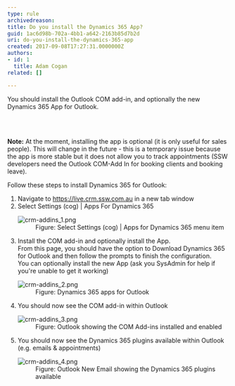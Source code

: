 ```yaml
---
type: rule
archivedreason: 
title: Do you install the Dynamics 365 App?
guid: 1ac6d98b-702a-4bb1-a642-2163b85d7b2d
uri: do-you-install-the-dynamics-365-app
created: 2017-09-08T17:27:31.0000000Z
authors:
- id: 1
  title: Adam Cogan
related: []

---
```



<p class="ssw15-rteElement-P">You should install the Outlook COM add-in,&#160;and optionally the new Dynamics 365 App for Outlook.<br></p>
<br><excerpt class='endintro'></excerpt><br>
<p class="ssw15-rteElement-P">
   <b>Note&#58;</b> At the moment, installing the app is optional (it is only useful for sales people). This will change in the future - this is a temporary issue because the app is more stable but it does not allow you to track appointments (SSW developers need the Outlook COM-Add In for booking clients and booking leave).​​<br></p><p class="ssw15-rteElement-P">Follow these steps to install Dynamics 365 for Outlook&#58;﻿<br></p><ol><li>﻿﻿﻿﻿Navigate to&#160;<a href="https&#58;//live.crm.ssw.com.au/">https&#58;//live.crm.ssw.com.au</a> in a new tab window​​<br></li><li>Select Settings (cog) | Apps For Dynamics 365<br> 
      <dl class="image"><dt>
            <img src="/PublishingImages/crm-addins_1.png" alt="crm-addins_1.png" />
         </dt><dd>Figure&#58; Select Settings (cog) | Apps for Dynamics 365 ﻿menu﻿ item</dd></dl></li><li>Install the COM add-in and optionally install the App.<br>From this page, you should have the option to Download Dynamics 365 for Outlook and then follow the prompts to finish the configuration.<br>You can optionally install the new App (ask you SysAdmin for help if you're unable to get it working)﻿<br>
      <dl class="image"><dt> 
            <img src="/PublishingImages/crm-addins_2.png" alt="crm-addins_2.png" /> 
         </dt><dd>Figure&#58; Dynamics 365 apps for Outlook﻿<br></dd></dl></li><li>You should now see the COM add-in within Outlook﻿<br> 
      <dl class="image"><dt> 
            <img src="/PublishingImages/crm-addins_3.png" alt="crm-addins_3.png" /> 
         </dt><dd>Figure&#58; Outlook showing the COM Add-ins installed and enabled﻿﻿<br></dd></dl></li><li>You should now see the Dynamics 365 plugins available within Outlook﻿ (e.g. emails &amp; appointments)​<br>
      <dl class="image"><dt> 
            <img src="/PublishingImages/crm-addins_4.png" alt="crm-addins_4.png" /> 
         </dt><dd>Figure&#58; Outlook New Email showing the Dynamics 365 plugins available</dd></dl></li></ol>​<br>


